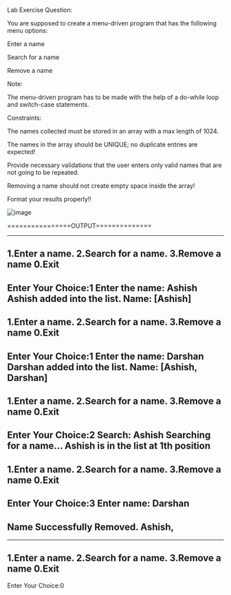 Lab Exercise Question:

You are supposed to create a menu-driven program that has the following menu options:

Enter a name

Search for a name

Remove a name

Note:

The menu-driven program has to be made with the help of a do-while loop and switch-case statements.

Constraints:

The names collected must be stored in an array with a max length of 1024.


The names in the array should be UNIQUE; no duplicate entries are expected!

Provide necessary validations that the user enters only valid names that are not going to be repeated.

Removing a name should not create empty space inside the array!

Format your results properly!!


 ![image](https://github.com/ap-707/22122034-MDS273L-JAVA/assets/89178613/ee55c30f-2793-456e-9cdd-6366acee91e1)

================OUTPUT==============


----------------------------------                                                                                   
1.Enter a name.
2.Search for a name.
3.Remove a name
0.Exit
-----------------------------------
Enter Your Choice:1
Enter the name:
Ashish
Ashish added into the list.
Name: [Ashish]
-----------------------------------
1.Enter a name.
2.Search for a name.
3.Remove a name
0.Exit
-----------------------------------
Enter Your Choice:1
Enter the name:
Darshan
Darshan added into the list.
Name: [Ashish, Darshan]
-----------------------------------
1.Enter a name.
2.Search for a name.
3.Remove a name
0.Exit
-----------------------------------
Enter Your Choice:2
Search: Ashish
Searching for a name...
Ashish is in the list at 1th position
-----------------------------------
1.Enter a name.
2.Search for a name.
3.Remove a name
0.Exit
-----------------------------------
Enter Your Choice:3
Enter name: Darshan
-----------------------------------
Name Successfully Removed.
Ashish,
-----------------------------------
-----------------------------------
1.Enter a name.
2.Search for a name.
3.Remove a name
0.Exit
-----------------------------------
Enter Your Choice:0


